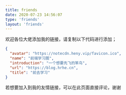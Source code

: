```yaml
---
title: friends
date: 2020-07-23 14:56:07
type: 'friends'
layout: 'friends'
---
```

欢迎各位大佬添加我的链接，请复制以下代码进行添加；
```json
{
  "avatar": "https://notecdn.heny.vip/favicon.ico",
  "name": "前端学习圈",
  "introduction": "一个想要先飞的笨鸟",
  "url": "https://blog.hrhe.cn",
  "title": "前去学习"
}
```

若想要加入到我的友情链接，可以在此页面直接评论，谢谢
